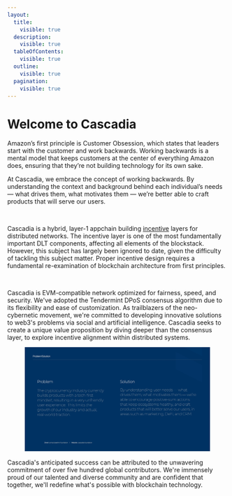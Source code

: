 ```yaml
---
layout:
  title:
    visible: true
  description:
    visible: true
  tableOfContents:
    visible: true
  outline:
    visible: true
  pagination:
    visible: true
---
```


# Welcome to Cascadia

Amazon’s first principle is Customer Obsession, which states that leaders start with the customer and work backwards. Working backwards is a mental model that keeps customers at the center of everything Amazon does, ensuring that they’re not building technology for its own sake.

At Cascadia, we embrace the concept of working backwards. By understanding the context and background behind each individual’s needs — what drives them, what motivates them — we’re better able to craft products that will serve our users.

<figure><img src=".gitbook/assets/Cascadia Deck_Page_01.jpg" alt=""><figcaption></figcaption></figure>

Cascadia is a hybrid, layer-1 appchain building [incentive](cybernetics/incentives.md) layers for distributed networks. The incentive layer is one of the most fundamentally important DLT components, affecting all elements of the blockstack.  However, this subject has largely been ignored to date, given the difficulty of tackling this subject matter.  Proper incentive design requires a fundamental re-examination of blockchain architecture from first principles.

<figure><img src=".gitbook/assets/Cascadia Deck_Page_04 (1).jpg" alt=""><figcaption></figcaption></figure>

Cascadia is EVM-compatible network optimized for fairness, speed, and security.  We've adopted the Tendermint DPoS consensus algorithm due to its flexibility and ease of customization.  As trailblazers of the neo-cybernetic movement, we're committed to developing innovative solutions to web3's problems via social and artificial intelligence.  Cascadia seeks to create a unique value proposition by diving deeper than the consensus layer, to explore incentive alignment within distributed systems.

<figure><img src=".gitbook/assets/Cascadia Deck_Page_17 (2).jpg" alt=""><figcaption></figcaption></figure>

Cascadia's anticipated success can be attributed to the unwavering commitment of over five hundred global contributors.  We're immensely proud of our talented and diverse community and are confident that together, we'll redefine what's possible with blockchain technology.
